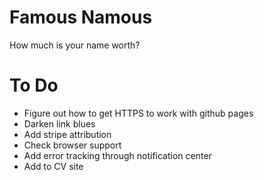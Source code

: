 Famous Namous
=============
How much is your name worth?

To Do
=====

* Figure out how to get HTTPS to work with github pages 
* Darken link blues
* Add stripe attribution
* Check browser support
* Add error tracking through notification center
* Add to CV site